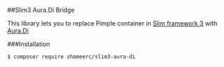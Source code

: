 ##Slim3 Aura.Di Bridge

This library lets you to replace Pimple container in [Slim framework 3](http://www.slimframework.com/) with [Aura.Di](https://github.com/auraphp/Aura.Di)

###Installation
```
$ composer require shameerc/slim3-aura-di
```